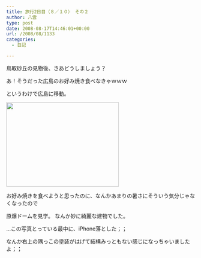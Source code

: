 ```yaml
---
title: 旅行2日目（８／１０） その２
author: 八雲
type: post
date: 2008-08-17T14:46:01+00:00
url: /2008/08/1133
categories:
  - 日記

---
```

鳥取砂丘の見物後、さあどうしましょう？
  
あ！そうだった広島のお好み焼き食べなきゃｗｗｗ

というわけで広島に移動。
  
[<img src="https://obs.maoh.company/yakumoblog/2018/07/img_00621-300x225.jpg" alt="" title="原爆ドーム" width="300" height="225" class="alignnone size-medium wp-image-1134" />][1]
  
お好み焼きを食べようと思ったのに、なんかあまりの暑さにそういう気分じゃなくなったので
  
原爆ドームを見学。 なんか妙に綺麗な建物でした。

…この写真とっている最中に、iPhone落とした；；
  
なんか右上の隅っこの塗装がはげて結構みっともない感じになっちゃいましたよ；；

 [1]: http://201002169486.tmp.que.ne.jp/wp-content/uploads/2008/08/img_00621.jpg